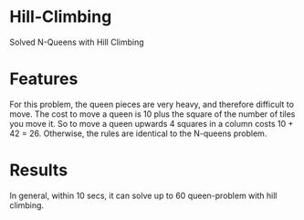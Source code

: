 # Hill-Climbing
Solved N-Queens with Hill Climbing

# Features
For this problem, the queen pieces are very heavy, and therefore difficult to move.  The cost to move a queen is 10 plus the square of the number of tiles you move it.  So to move a queen upwards 4 squares in a column costs 10 + 42 = 26.  Otherwise, the rules are identical to the N-queens problem. 

# Results
In general, within 10 secs, it can solve up to 60 queen-problem with hill climbing.

